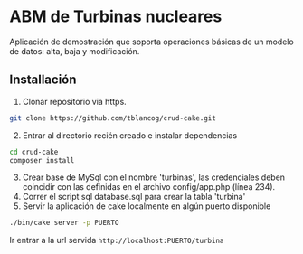 # ABM de Turbinas nucleares

Aplicación de demostración que soporta operaciones básicas de un modelo de datos: alta, baja y modificación.

## Installación
1. Clonar repositorio via https.
```bash
git clone https://github.com/tblancog/crud-cake.git
```
2. Entrar al directorio recién creado e instalar dependencias
```bash
cd crud-cake
composer install
```
3. Crear base de MySql con el nombre 'turbinas', las credenciales deben coincidir con las definidas en el archivo config/app.php (línea 234).
4. Correr el script sql database.sql para crear la tabla 'turbina'
5. Servir la aplicación de cake localmente en algún puerto disponible
```bash
./bin/cake server -p PUERTO
```
Ir entrar a la url servida `http://localhost:PUERTO/turbina`

